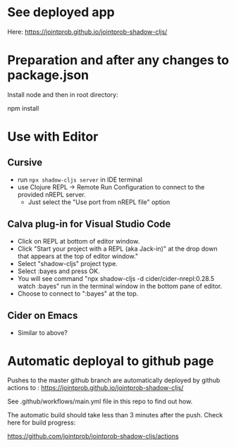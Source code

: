 # See deployed app

Here: https://jointprob.github.io/jointprob-shadow-cljs/
# Preparation and after any changes to package.json

Install node and then in root directory:

npm install

# Use with Editor
## Cursive
* run `npx shadow-cljs server` in IDE terminal
* use Clojure REPL → Remote Run Configuration to connect to the provided nREPL server.
  * Just select the "Use port from nREPL file" option

## Calva plug-in for Visual Studio Code

* Click on REPL at bottom of editor window.
* Click "Start your project with a REPL (aka Jack-in)" at the drop down that appears at the top of editor window."
* Select "shadow-cljs" project type.
* Select :bayes and press OK.
* You will see command "npx shadow-cljs -d cider/cider-nrepl:0.28.5 watch :bayes" run in the terminal window in the bottom pane of editor.
* Choose to connect to ":bayes" at the top.

## Cider on Emacs

* Similar to above?

# Automatic deployal to github page

Pushes to the master github branch are automatically deployed by github actions to : https://jointprob.github.io/jointprob-shadow-cljs/

See .github/workflows/main.yml file in this repo to find out how.

The automatic build should take less than 3 minutes after the push. Check here for build progress:

https://github.com/jointprob/jointprob-shadow-cljs/actions